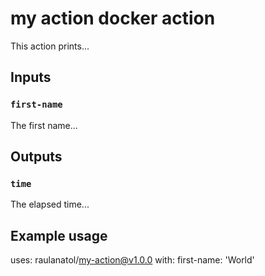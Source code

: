 # my action docker action

This action prints...

## Inputs

### `first-name`

The first name...

## Outputs

### `time`

The elapsed time...

## Example usage

uses: raulanatol/my-action@v1.0.0
with:
    first-name: 'World'
